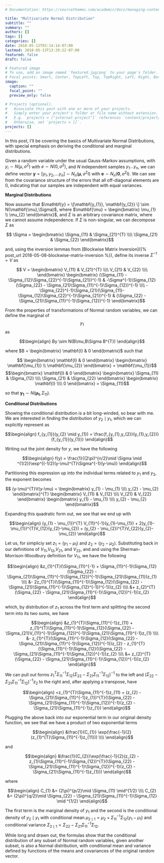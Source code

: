 ```yaml
---
# Documentation: https://sourcethemes.com/academic/docs/managing-content/

title: "Multivariate Normal Distribution"
subtitle: ""
summary: ""
authors: []
tags: []
categories: []
date: 2018-05-12T03:14:14-07:00
lastmod: 2018-05-13T13:29:22-07:00
featured: false
draft: false

# Featured image
# To use, add an image named `featured.jpg/png` to your page's folder.
# Focal points: Smart, Center, TopLeft, Top, TopRight, Left, Right, BottomLeft, Bottom, BottomRight.
image:
  caption: ""
  focal_point: ""
  preview_only: false

# Projects (optional).
#   Associate this post with one or more of your projects.
#   Simply enter your project's folder or file name without extension.
#   E.g. `projects = ["internal-project"]` references `content/project/deep-learning/index.md`.
#   Otherwise, set `projects = []`.
projects: []
---
```



In this post, I'll be covering the basics of Multivariate Normal Distributions, with special emphasis on deriving the conditional and marginal distributions.

Given a random variable under the usual Gauss-Markov assumptions, with $y_{i} \sim N(\mu, \sigma^{2})$ with $e \sim N(0,\sigma^{2})$, and $N$ independent samples $y_{1}...y_{n}$, we can define vector $\mathbf{y} = [y_{1}, y_{2},...y_{n}] \sim N_{n}(\mathbf{\mu},\sigma^{2}I)$ with $\mathbf{e} \sim N_{n}(\mathbf{0},\sigma^{2}I)$.  We can see from the covariance structure of the errors that all off-diagonal elements are 0, indicating that our samples are independent with equal variances.

**Marginal Distributions**

Now assume that $\mathbf{y} = \[\mathbf{y_{1}}, \mathbf{y_{2}} \] \sim N(\mathbf{\mu},\Sigma)$, where $\mathbf{\mu} = \begin{bmatrix} \mu_{1} \\ \mu_{2} \end{bmatrix}$, and $\Sigma$ is an arbitrary covariance matrix, where we cannot assume independence.  If $\Sigma$ is non-singular, we can decompose $\Sigma$ as

$$ \Sigma = \begin{bmatrix}
\Sigma_{11} & \Sigma_{21}^{T} \\\\
\Sigma_{21} & \Sigma_{22}
\end{bmatrix}$$

and, using the inversion lemmas from [Blockwise Matrix Inversion]({% post_url 2018-05-08-blockwise-matrix-inversion %}), define its inverse $\Sigma^{-1} = V$ as

$$
V = \begin{bmatrix}
V_{11} & V_{21}^{T} \\\\
V_{21} & V_{22} \\\\
\end{bmatrix}
\begin{bmatrix}
(\Sigma_{11} - \Sigma_{12}\Sigma_{22}^{-1}\Sigma_{21})^{-1} & -\Sigma^{-1}\Sigma_{12}(\Sigma_{22} - \Sigma_{21}\Sigma_{11}^{-1}\Sigma_{12})^{-1} \\\\
-\Sigma_{22}^{-1}\Sigma_{21}(\Sigma_{11}-\Sigma_{12}\Sigma_{22}^{-1}\Sigma_{21})^{-1} & (\Sigma_{22} - \Sigma_{21}\Sigma_{11}^{-1}\Sigma_{12})^{-1}
\end{bmatrix}$$

From the properties of transformations of Normal random variables, we can define the marginal of $$y_{1}$$ as

$$\begin{align}
By \sim N(B\mu,B\Sigma B^{T})
\end{align}$$

where $B = \begin{bmatrix} \mathbf{I} & 0 \end{bmatrix}$ such that

$$ \begin{bmatrix} \mathbf{I} & 0 \end{bmatrix} \begin{bmatrix} \mathbf{\mu_{1}} \\ \mathbf{\mu_{2}} \end{bmatrix} = \mathbf{\mu_{1}}$$
$$\begin{bmatrix} \mathbf{I} & 0
\end{bmatrix} \begin{bmatrix}
\Sigma_{11} & \Sigma_{12} \\\\
\Sigma_{21} & \Sigma_{22}
\end{bmatrix}
\begin{bmatrix}
\mathbf{I} \\\\
0
\end{bmatrix} = \Sigma_{11}$$

so that $\mathbf{y_{1}} \sim N(\mathbf{\mu_{1}},\Sigma_{11})$.


**Conditional Distributions**

Showing the conditional distribution is a bit long-winded, so bear with me.  We are interested in finding the distribution of $y_{2}\mid y_{1}$, which we can explicitly represent as

$$\begin{align}
f_{y_{1}}(y_{2} \mid y_{1}) = \frac{f_{y_{1},y_{2}}(y_{1},y_{2})}{f_{y_{1}}(y_{1})}
\end{align}$$

Writing out the joint density for $y$, we have the following

$$\begin{align}
f(y) =  \frac{1}{(2\pi)^{n/2}\mid \Sigma \mid ^{1/2}}\exp^{(-1/2)(y-\mu)^{T}\Sigma^{-1}(y-\mu)}
\end{align}$$

Partitioning this expression up into the individual terms related to $y_{1}$ and $y_{2}$, the exponent becomes

$$ (y-\mu)^{T}V(y-\mu) = \begin{bmatrix}
y_{1} - \mu_{1} \\\\
y_{2} - \mu_{2} \end{bmatrix}^{T}
\begin{bmatrix}
V_{11} & V_{12} \\\\
V_{21} & V_{22} \end{bmatrix}
\begin{bmatrix}
y_{1} - \mu_{1} \\\\
y_{2} - \mu_{2}
\end{bmatrix}$$

Expanding this quadratic form out, we see that we end up with

$$\begin{align}
(y_{1} - \mu_{1})^{T} V_{11}^{-1}(y_{1}-\mu_{1}) + 2(y_{1}-\mu_{1})^{T}V_{12}(y_{2}-\mu_{2}) + (y_{2} - \mu_{2})^{T}V_{22}(y_{2}-\mu_{2})
\end{align}$$

Let us, for simpliciy set $z_{1} = (y_{1} - \mu_{1})$ and $z_{2} = (y_{2} - \mu_{2})$.  Substituting back in our definitions of $V_{11}$,$V_{12}$,$V_{21}$, and $V_{22}$, and and using the Sherman-Morrison-Woodbury definition for $V_{11}$, we have the following

$$\begin{align}
&z_{1}^{T}(\Sigma_{11}^{-1} + \Sigma_{11}^{-1}\Sigma_{12}(\Sigma_{22} - \Sigma_{21}\Sigma_{11}^{-1}\Sigma_{12})^{-1}\Sigma_{21}\Sigma_{11})z_{1} \\\\
&- 2z_{1}^{T}(\Sigma_{11}^{-1}\Sigma_{12}(\Sigma_{22} - \Sigma_{21}\Sigma_{11}^{-1}\Sigma_{12}^{-1})^{-1})z_{2} \\\\
&+ z_{2}^{T}(\Sigma_{22} - \Sigma_{21}\Sigma_{11}^{-1}\Sigma_{12})^{-1})z_{2}
\end{align}$$

which, by distribution of $z_{1}$ across the first term and splitting the second term into its two sums, we have

$$\begin{align}
&z_{1}^{T}\Sigma_{11}^{-1}z_{11} + z_{1}^{T}\Sigma_{11}^{-1}\Sigma_{12}(\Sigma_{22} - \Sigma_{21}V_{11}^{-1}\Sigma_{12})^{-1}\Sigma_{21}\Sigma_{11}^{-1}z_{1} \\\\
&- z_{1}^{T}(\Sigma_{11}^{-1}\Sigma_{12}(\Sigma_{22} - \Sigma_{21}\Sigma_{11}^{-1}\Sigma_{12})^{-1})z_{2} - z_{1}^{T}(\Sigma_{11}^{-1}\Sigma_{12}(\Sigma_{22} - \Sigma_{21}\Sigma_{11}^{-1}\Sigma_{12})^{-1})z_{2} \\\\
&+ z_{2}^{T}(\Sigma_{22} - \Sigma_{21}\Sigma_{11}^{-1}\Sigma_{12})^{-1})z_{2}
\end{align}$$


We can pull out forms $z_{1}^{T}\Sigma_{11}^{-1}\Sigma_{12}(\Sigma_{22}-\Sigma_{21}\Sigma_{11}^{-1}\Sigma_{12})^{-1}$ to the left and $(\Sigma_{22}-\Sigma_{21}\Sigma_{11}^{-1}\Sigma_{12})^{-1}z_{2}$ to the right and, after applying a transpose, have

$$\begin{align}
=z_{1}^{T}\Sigma_{11}^{-1}z_{11} + (z_{2} -\Sigma_{21}\Sigma_{11}^{-1}z_{1})^{T}(\Sigma_{22} - \Sigma_{21}\Sigma_{11}^{-1}\Sigma_{12})^{-1}(z_{2} - \Sigma_{21}\Sigma_{11}^{-1}z_{1})
\end{align}$$

Plugging the above back into our exponential term in our original density function, we see that we have a product of two exponential terms

$$\begin{align}
&\frac{1}{C_{1}} \exp(\frac{-1}{2}(z_{1}^{T}\Sigma_{11}^{-1}z_{11})) \\\\
\end{align}$$

and

$$\begin{align}
&\frac{1}{C_{2}}\exp(\frac{-1}{2}(z_{2} - z_{1}\Sigma_{11}^{-1}\Sigma_{12})^{T}(\Sigma_{22} - \Sigma_{21}\Sigma_{11}^{-1}\Sigma_{12})^{-1}(z_{2} - \Sigma_{21}\Sigma_{11}^{-1}z_{1}))
\end{align}$$

where 

$$\begin{align}
C_{1} &= (2\pi)^{p/2}\mid \Sigma_{11} \mid^{1/2} \\\\
C_{2} &= (2\pi)^{q/2}\mid \Sigma_{22} - \Sigma_{21}\Sigma_{11}^{-1}\Sigma_{12} \mid ^{1/2}
\end{align}$$

The first term is the marginal density of $y_{1}$ and the second is the conditional density of $y_{2} \mid y_{1}$ with conditional mean $\mu_{2\mid 1} = \mu_{2} + \Sigma_{11}^{-1}\Sigma_{12}(y_{1} - \mu_{1})$ and conditional variance $\Sigma_{2\mid 1} = \Sigma_{22} - \Sigma_{21}\Sigma_{11}^{-1}\Sigma_{12}$.

While long and drawn out, the formulas show that the conditional distribution of any subset of Normal random variables, given another subset, is also a Normal distribution, with conditional mean and variance defined by functions of the means and covariances of the original random vector.
